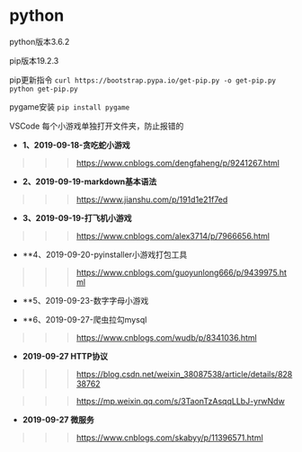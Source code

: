 # python
python版本3.6.2

pip版本19.2.3

pip更新指令
`curl https://bootstrap.pypa.io/get-pip.py -o get-pip.py     python get-pip.py`

pygame安装  `pip install pygame` 

VSCode 每个小游戏单独打开文件夹，防止报错的

- **1、2019-09-18-贪吃蛇小游戏**
>>>https://www.cnblogs.com/dengfaheng/p/9241267.html

- **2、2019-09-19-markdown基本语法** 
>>>https://www.jianshu.com/p/191d1e21f7ed

- **3、2019-09-19-打飞机小游戏**
>>>https://www.cnblogs.com/alex3714/p/7966656.html

- **4、2019-09-20-pyinstaller小游戏打包工具
>>>https://www.cnblogs.com/guoyunlong666/p/9439975.html

- **5、2019-09-23-数字字母小游戏

- **6、2019-09-27-爬虫拉勾mysql 
>>>https://www.cnblogs.com/wudb/p/8341036.html

- **2019-09-27 HTTP协议**
>>>https://blog.csdn.net/weixin_38087538/article/details/82838762
  
>>>https://mp.weixin.qq.com/s/3TaonTzAsqqLLbJ-yrwNdw

- **2019-09-27 微服务**
>>>https://www.cnblogs.com/skabyy/p/11396571.html


